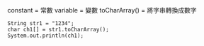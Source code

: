 
constant = 常數
variable = 變數
toCharArray() = 將字串轉換成數字
```
String str1 = "1234";
char ch1[] = str1.toCharArray();
System.out.println(ch1);
```

